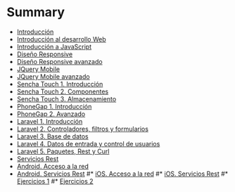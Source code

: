 # Summary
* [Introducción](README.md)
* [Introducción al desarrollo Web](capitulo_introduccion_web.md)
* [Introducción a JavaScript](capitulo_introduccion_javascript.md)
* [Diseño Responsive](capitulo_diseno_responsive.md)
* [Diseño Responsive avanzado](capitulo_diseno_responsive_avanzado.md)
* [JQuery Mobile](capitulo_jquery_mobile.md)
* [JQuery Mobile avanzado](capitulo_jquery_mobile_avanzado.md)
* [Sencha Touch 1. Introducción](capitulo_sencha_touch_1.md)
* [Sencha Touch 2. Componentes](capitulo_sencha_touch_2.md)
* [Sencha Touch 3. Almacenamiento](capitulo_sencha_touch_3.md)
* [PhoneGap 1. Introducción](capitulo_phonegap.md)
* [PhoneGap 2. Avanzado](capitulo_phonegap_avanzado.md)
* [Laravel 1. Introducción](capitulo_laravel_1.md)
* [Laravel 2. Controladores, filtros y formularios](capitulo_laravel_2.md)
* [Laravel 3. Base de datos](capitulo_laravel_3.md)
* [Laravel 4. Datos de entrada y control de usuarios](capitulo_laravel_4.md)
* [Laravel 5. Paquetes, Rest y Curl](capitulo_laravel_5.md)
* [Servicios Rest](capitulo_servicios_rest.md)
* [Android. Acceso a la red](capitulo_android_red.md)
* [Android. Servicios Rest](capitulo_android_rest.md)
#* [iOS. Acceso a la red](capitulo_ios_red.md)
#* [iOS. Servicios Rest](capitulo_ios_rest.md)
#* [Ejercicios 1](capitulo_android-ios_red_ejercicios.md)
#* [Ejercicios 2](capitulo_android-ios_rest_ejercicios.md)